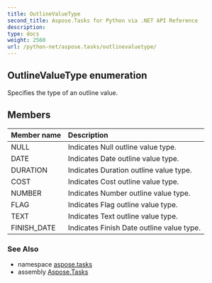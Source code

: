 ```yaml
---
title: OutlineValueType
second_title: Aspose.Tasks for Python via .NET API Reference
description: 
type: docs
weight: 2560
url: /python-net/aspose.tasks/outlinevaluetype/
---
```


## OutlineValueType enumeration

Specifies the type of an outline value.

## Members
| Member name | Description |
| :- | :- |
|NULL|Indicates Null outline value type.|
|DATE|Indicates Date outline value type.|
|DURATION|Indicates Duration outline value type.|
|COST|Indicates Cost outline value type.|
|NUMBER|Indicates Number outline value type.|
|FLAG|Indicates Flag outline value type.|
|TEXT|Indicates Text outline value type.|
|FINISH_DATE|Indicates Finish Date outline value type.|

### See Also

* namespace [aspose.tasks](/tasks/python-net/aspose.tasks/)
* assembly [Aspose.Tasks](/tasks/python-net/)

